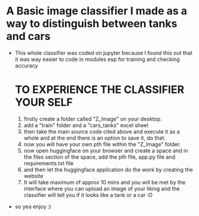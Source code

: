 # A Basic image classifier I made as a way to distinguish between tanks and cars

- This whole classifier was coded on jupyter because I found this out that it was way easier to code in modules esp for training and checking accuracy

  # TO EXPERIENCE THE CLASSIFIER YOUR SELF
  1. firstly create a folder called "Z_Image" on your desktop.
  2. add a "train" folder and a "cars_tanks" excel sheet
  3. then take the main source code cited above and execute it as a whole and at the end there is an option to save it, do that.
  4. now you will have your own pth file within the "Z_Image" folder.
  5. now open huggingface on your browser and create a space and in the files section of the space, add the pth file, app.py file and requirements.txt file
  6. and then let the huggingface application do the work by creating the website
  7. It will take maximum of approx 10 mins and you wiil be met by the interface where you can upload an image of your liking and the classifier will tell you if it looks like a tank or a car :O
- so yea enjoy :)
